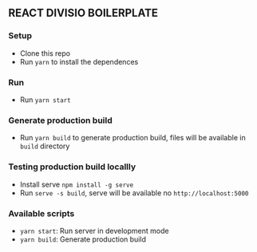 ## REACT DIVISIO BOILERPLATE

### Setup
- Clone this repo
- Run `yarn` to install the dependences

### Run
- Run `yarn start`

### Generate production build
- Run `yarn build` to generate production build, files will be available in `build` directory

### Testing production build locallly
- Install serve `npm install -g serve`
- Run `serve -s build`, serve will be available no `http://localhost:5000`

### Available scripts
- `yarn start`: Run server in development mode
- `yarn build`: Generate production build
